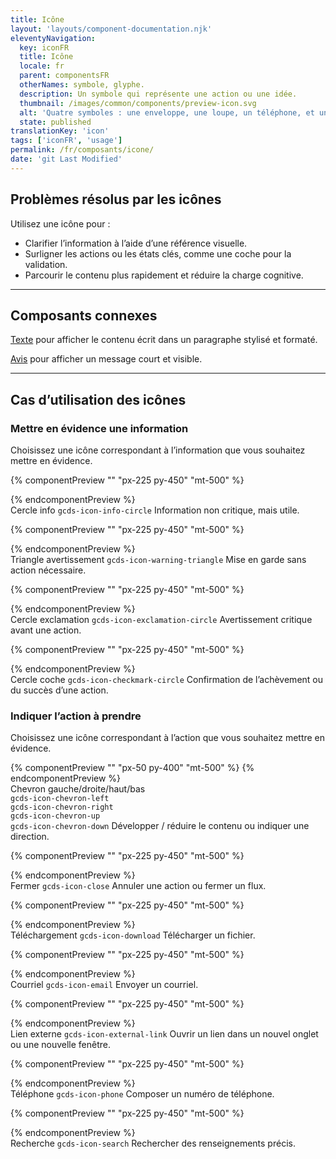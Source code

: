 ```yaml
---
title: Icône
layout: 'layouts/component-documentation.njk'
eleventyNavigation:
  key: iconFR
  title: Icône
  locale: fr
  parent: componentsFR
  otherNames: symbole, glyphe.
  description: Un symbole qui représente une action ou une idée.
  thumbnail: /images/common/components/preview-icon.svg
  alt: 'Quatre symboles : une enveloppe, une loupe, un téléphone, et une flèche pointant vers le bas en direction d’une ligne horizontale.'
  state: published
translationKey: 'icon'
tags: ['iconFR', 'usage']
permalink: /fr/composants/icone/
date: 'git Last Modified'
---
```


## Problèmes résolus par les icônes

Utilisez une icône pour :

- Clarifier l’information à l’aide d’une référence visuelle.
- Surligner les actions ou les états clés, comme une coche pour la validation.
- Parcourir le contenu plus rapidement et réduire la charge cognitive.

<hr/>

## Composants connexes

<a href="{{ links.text }}">Texte</a> pour afficher le contenu écrit dans un paragraphe stylisé et formaté.

<a href="{{ links.notice }}">Avis</a> pour afficher un message court et visible.

<hr class="mt-600" />

## Cas d’utilisation des icônes

### Mettre en évidence une information

Choisissez une icône correspondant à l’information que vous souhaitez mettre en évidence.

<div class="remove-empty-p">
<gcds-grid columns="1fr" columns-tablet="1fr 3fr" align-items="start">
  {% componentPreview "" "px-225 py-450" "mt-500" %}
    <p class="text-center">
      <gcds-icon size="h2" name="info-circle" label="Un cercle rempli avec la lettre « i » au centre."></gcds-icon>
    </p>
  {% endcomponentPreview %}
  <div>
    <gcds-heading tag="h3">Cercle info <code>gcds-icon-info-circle</code></gcds-heading>
    <gcds-text>Information non critique, mais utile.</gcds-text>
  </div>

{% componentPreview "" "px-225 py-450" "mt-500" %}

<p class="text-center">
<gcds-icon size="h2" name="warning-triangle" label="Un triangle rempli avec la lettre « i » au centre."></gcds-icon>
</p>
{% endcomponentPreview %}

  <div>
    <gcds-heading tag="h3">Triangle avertissement <code>gcds-icon-warning-triangle</code></gcds-heading>
    <gcds-text> Mise en garde sans action nécessaire.</gcds-text>
  </div>

{% componentPreview "" "px-225 py-450" "mt-500" %}

<p class="text-center">
<gcds-icon size="h2" name="exclamation-circle" label="Un cercle rempli avec un point d’exclamation au centre."></gcds-icon>
</p>
{% endcomponentPreview %}

  <div>
    <gcds-heading tag="h3">Cercle exclamation <code>gcds-icon-exclamation-circle</code></gcds-heading>
    <gcds-text>Avertissement critique avant une action.</gcds-text>
  </div>

{% componentPreview "" "px-225 py-450" "mt-500" %}

<p class="text-center">
<gcds-icon size="h2" name="checkmark-circle" label="Un cercle rempli avec un point d’exclamation au centre."></gcds-icon>
</p>
{% endcomponentPreview %}

  <div>
    <gcds-heading tag="h3">Cercle coche <code>gcds-icon-checkmark-circle</code></gcds-heading>
    <gcds-text>Confirmation de l’achèvement ou du succès d’une action.</gcds-text>
  </div>
</gcds-grid>
</div>

### Indiquer l’action à prendre

Choisissez une icône correspondant à l’action que vous souhaitez mettre en évidence.

<div class="remove-empty-p">
<gcds-grid columns="1fr" columns-tablet="1fr 3fr" align-items="start">
  {% componentPreview "" "px-50 py-400" "mt-500" %}
  <gcds-grid columns="repeat(4, 3.25rem)" columns-tablet="repeat(2, 3.25rem)" columns-desktop="repeat(2, 3.25rem)" gap="150" justify-content="center">
    <gcds-icon size="h2" name="chevron-left" label="Une flèche pointant vers la gauche."></gcds-icon>
    <gcds-icon size="h2" name="chevron-right" label="Une flèche pointant vers la droite."></gcds-icon>
    <gcds-icon size="h2" name="chevron-up" label="Une flèche pointant vers le haut."></gcds-icon>
    <gcds-icon size="h2" name="chevron-down" label="Une flèche pointant vers le bas."></gcds-icon>
  </gcds-grid>
  {% endcomponentPreview %}
  <div>
    <gcds-heading tag="h3">Chevron gauche/droite/haut/bas<br/>
      <code>gcds-icon-chevron-left</code><br/>
      <code>gcds-icon-chevron-right</code><br/>
      <code>gcds-icon-chevron-up</code><br/>
      <code>gcds-icon-chevron-down</code>
    </gcds-heading>
    <gcds-text>Développer / réduire le contenu ou indiquer une direction.</gcds-text>
  </div>

{% componentPreview "" "px-225 py-450" "mt-500" %}

<p class="text-center">
<gcds-icon size="h2" name="close" label="Un « x »."></gcds-icon>
</p>
{% endcomponentPreview %}

  <div>
    <gcds-heading tag="h3">Fermer <code>gcds-icon-close</code></gcds-heading>
    <gcds-text>Annuler une action ou fermer un flux.</gcds-text>
  </div>

{% componentPreview "" "px-225 py-450" "mt-500" %}

<p class="text-center">
<gcds-icon size="h2" name="download" label="Une flèche pointant vers le bas en direction d’une ligne horizontale."></gcds-icon>
</p>
{% endcomponentPreview %}

  <div>
    <gcds-heading tag="h3">Téléchargement <code>gcds-icon-download</code></gcds-heading>
    <gcds-text>Télécharger un fichier.</gcds-text>
  </div>

{% componentPreview "" "px-225 py-450" "mt-500" %}

<p class="text-center">
<gcds-icon size="h2" name="email" label="Une enveloppe."></gcds-icon>
</p>
{% endcomponentPreview %}

  <div>
    <gcds-heading tag="h3">Courriel <code>gcds-icon-email</code></gcds-heading>
    <gcds-text>Envoyer un courriel.</gcds-text>
  </div>

{% componentPreview "" "px-225 py-450" "mt-500" %}

<p class="text-center">
<gcds-icon size="h2" name="external" label="Une flèche pointant vers l’extérieur du coin supérieur droit d’un carré."></gcds-icon>
</p>
{% endcomponentPreview %}

  <div>
    <gcds-heading tag="h3">Lien externe <code>gcds-icon-external-link</code></gcds-heading>
    <gcds-text>Ouvrir un lien dans un nouvel onglet ou une nouvelle fenêtre.</gcds-text>
  </div>

{% componentPreview "" "px-225 py-450" "mt-500" %}

<p class="text-center">
<gcds-icon size="h2" name="phone" label="Un téléphone."></gcds-icon>
</p>
{% endcomponentPreview %}

  <div>
    <gcds-heading tag="h3">Téléphone <code>gcds-icon-phone</code></gcds-heading>
    <gcds-text>Composer un numéro de téléphone.</gcds-text>
  </div>

{% componentPreview "" "px-225 py-450" "mt-500" %}

<p class="text-center">
<gcds-icon size="h2" name="search" label="Une loupe."></gcds-icon>
</p>
{% endcomponentPreview %}

  <div>
    <gcds-heading tag="h3">Recherche <code>gcds-icon-search</code></gcds-heading>
    <gcds-text>Rechercher des renseignements précis.</gcds-text>
  </div>
</gcds-grid>
</div>

